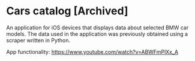 # Cars catalog [Archived]

An application for iOS devices that displays data about selected BMW car models.
The data used in the application was previously obtained using a scraper written in Python.

App functionality: https://www.youtube.com/watch?v=ABWFmPlXx_A
